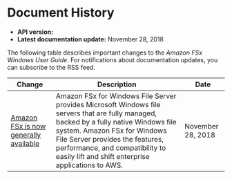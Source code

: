 # Document History<a name="doc-history"></a>
+ **API version:** 
+ **Latest documentation update:** November 28, 2018

The following table describes important changes to the *Amazon FSx Windows User Guide*\. For notifications about documentation updates, you can subscribe to the RSS feed\.

| Change | Description | Date | 
| --- |--- |--- |
| [Amazon FSx is now generally available](#doc-history) | Amazon FSx for Windows File Server provides Microsoft Windows file servers that are fully managed, backed by a fully native Windows file system\. Amazon FSx for Windows File Server provides the features, performance, and compatibility to easily lift and shift enterprise applications to AWS\. | November 28, 2018 | 